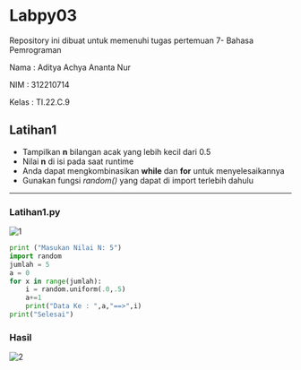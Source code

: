 # Labpy03
Repository ini dibuat untuk memenuhi tugas pertemuan 7- Bahasa Pemrograman

Nama    :   Aditya Achya Ananta Nur

NIM     :   312210714

Kelas   :   TI.22.C.9

## Latihan1
* Tampilkan **n** bilangan acak yang lebih kecil dari 0.5
* Nilai **n** di isi pada saat runtime
* Anda dapat mengkombinasikan **while** dan **for** untuk menyelesaikannya
* Gunakan fungsi *random()* yang dapat di import terlebih dahulu
-----------

### Latihan1.py

![1](https://user-images.githubusercontent.com/123864099/215340203-9f6b4ddf-c639-4614-8b70-3c628acca98c.PNG)


```Python
print ("Masukan Nilai N: 5")
import random
jumlah = 5
a = 0
for x in range(jumlah):
    i = random.uniform(.0,.5)
    a+=1
    print("Data Ke : ",a,"==>",i)
print("Selesai")
```
### Hasil

![2](https://user-images.githubusercontent.com/123864099/215340222-eacc95b1-7e2b-4de9-a8ff-7c6012162710.PNG)
